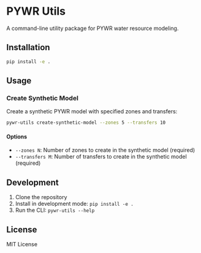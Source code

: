 # PYWR Utils

A command-line utility package for PYWR water resource modeling.

## Installation

```bash
pip install -e .
```

## Usage

### Create Synthetic Model

Create a synthetic PYWR model with specified zones and transfers:

```bash
pywr-utils create-synthetic-model --zones 5 --transfers 10
```

#### Options

- `--zones N`: Number of zones to create in the synthetic model (required)
- `--transfers M`: Number of transfers to create in the synthetic model (required)

## Development

1. Clone the repository
2. Install in development mode: `pip install -e .`
3. Run the CLI: `pywr-utils --help`

## License

MIT License
